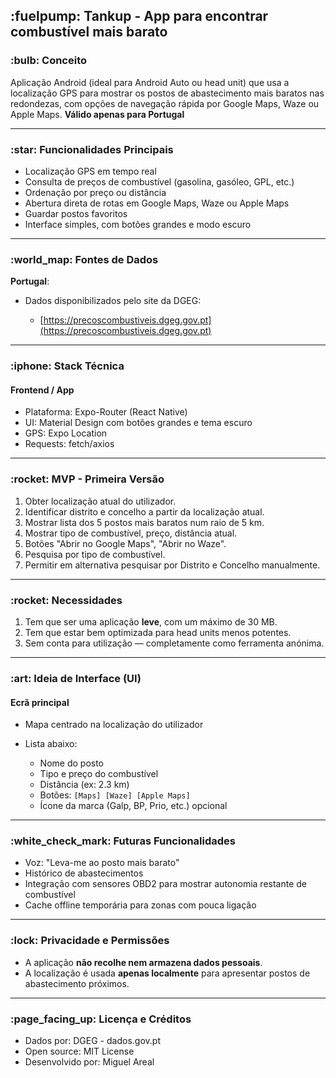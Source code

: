 ## \:fuelpump: Tankup - App para encontrar combustível mais barato

### \:bulb: Conceito

Aplicação Android (ideal para Android Auto ou head unit) que usa a localização GPS para mostrar os postos de abastecimento mais baratos nas redondezas, com opções de navegação rápida por Google Maps, Waze ou Apple Maps. **Válido apenas para Portugal**

---

### \:star: Funcionalidades Principais

* Localização GPS em tempo real
* Consulta de preços de combustível (gasolina, gasóleo, GPL, etc.)
* Ordenação por preço ou distância
* Abertura direta de rotas em Google Maps, Waze ou Apple Maps
* Guardar postos favoritos
* Interface simples, com botões grandes e modo escuro

---

### \:world\_map: Fontes de Dados

**Portugal**:

* Dados disponibilizados pelo site da DGEG:

  * [https://precoscombustiveis.dgeg.gov.pt](https://precoscombustiveis.dgeg.gov.pt)

---

### \:iphone: Stack Técnica

#### Frontend / App

* Plataforma: Expo-Router (React Native)
* UI: Material Design com botões grandes e tema escuro
* GPS: Expo Location
* Requests: fetch/axios

---

### \:rocket: MVP - Primeira Versão

1. Obter localização atual do utilizador.
2. Identificar distrito e concelho a partir da localização atual.
3. Mostrar lista dos 5 postos mais baratos num raio de 5 km.
4. Mostrar tipo de combustível, preço, distância atual.
5. Botões "Abrir no Google Maps", "Abrir no Waze".
6. Pesquisa por tipo de combustível.
7. Permitir em alternativa pesquisar por Distrito e Concelho manualmente.

---

### \:rocket: Necessidades

1. Tem que ser uma aplicação **leve**, com um máximo de 30 MB.
2. Tem que estar bem optimizada para head units menos potentes.
3. Sem conta para utilização — completamente como ferramenta anónima.

---

### \:art: Ideia de Interface (UI)

#### Ecrã principal

* Mapa centrado na localização do utilizador
* Lista abaixo:

  * Nome do posto
  * Tipo e preço do combustível
  * Distância (ex: 2.3 km)
  * Botões: `[Maps] [Waze] [Apple Maps]`
  * Ícone da marca (Galp, BP, Prio, etc.) opcional

---

### \:white\_check\_mark: Futuras Funcionalidades

* Voz: "Leva-me ao posto mais barato"
* Histórico de abastecimentos
* Integração com sensores OBD2 para mostrar autonomia restante de combustível
* Cache offline temporária para zonas com pouca ligação

---

### \:lock: Privacidade e Permissões

* A aplicação **não recolhe nem armazena dados pessoais**.
* A localização é usada **apenas localmente** para apresentar postos de abastecimento próximos.

---

### \:page\_facing\_up: Licença e Créditos

* Dados por: DGEG - dados.gov.pt
* Open source: MIT License
* Desenvolvido por: Miguel Areal
